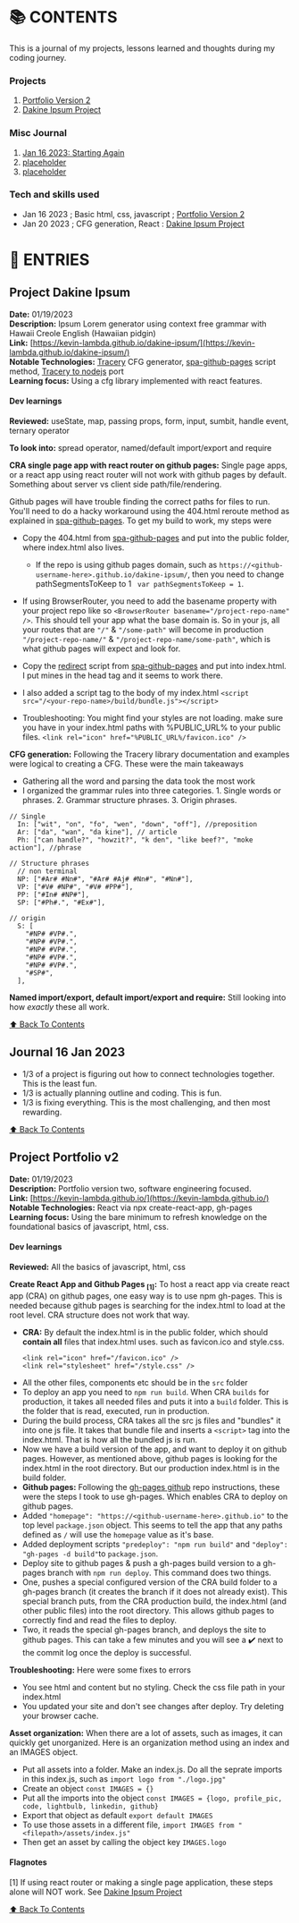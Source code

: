 <!--- 
## Project
**Date:** 0  
**Description:** P  
**Link:** []()  
**Notable Technologies:** R  
**Learning focus:** U

#### Dev learnings
- **subject 1<sub>[1]</sub>:** T 
    - **CRA:** B
    - A
    - **Troubleshooting:** H
    - Y
    
- **Sunject 2:** W
    - P

#### Flagnotes
[1] I

[⬆️ Back To Contents](#-contents)
======================================================================
## Journal 1/16/2023 
- a
--->

# 📚 CONTENTS
This is a journal of my projects, lessons learned and thoughts during my coding journey.

### Projects
1. [Portfolio Version 2](#project-portfolio-v2)  
1. [Dakine Ipsum Project](#project-dakine-ipsum)  

### Misc Journal
1. [Jan 16 2023: Starting Again](#journal-16-jan-2023)
1. [placeholder](#journal-16jan2023)
1. [placeholder](#journal-16jan2023)

### Tech and skills used
- Jan 16 2023 ; Basic html, css, javascript ; [Portfolio Version 2](#project-portfolio-v2)
- Jan 20 2023 ; CFG generation, React : [Dakine Ipsum Project](#project-dakine-ipsum)  


# 📖 ENTRIES

## Project Dakine Ipsum

**Date:** 01/19/2023  
**Description:** Ipsum Lorem generator using context free grammar with Hawaii Creole English (Hawaiian pidgin)  
**Link:** [https://kevin-lambda.github.io/dakine-ipsum/](https://kevin-lambda.github.io/dakine-ipsum/)  
**Notable Technologies:** [Tracery](https://github.com/galaxykate/tracery) CFG generator, [spa-github-pages](https://github.com/rafgraph/spa-github-pages) script method, [Tracery to nodejs](https://github.com/v21/tracery) port  
**Learning focus:** Using a cfg library implemented with react features.

#### Dev learnings
**Reviewed:** useState, map, passing props, form, input, sumbit, handle event, ternary operator  

**To look into:** spread operator, named/default import/export and require

**CRA single page app with react router on github pages:** Single page apps, or a react app using react router will not work with github pages by default. Something about server vs client side path/file/rendering.

Github pages will have trouble finding the correct paths for files to run. You'll need to do a hacky workaround using the 404.html reroute method as explained in 
[spa-github-pages](https://github.com/rafgraph/spa-github-pages). To get my build to work, my steps were
 - Copy the 404.html from [spa-github-pages](https://github.com/rafgraph/spa-github-pages) and put into the public folder, where index.html also lives.
   - If the repo is using github pages domain, such as  `https://<github-username-here>.github.io/dakine-ipsum/`, then you need to change pathSegmentsToKeep to 1 ` var pathSegmentsToKeep = 1`.
 - If using BrowserRouter, you need to add the basename property with your project repo like so `<BrowserRouter basename="/project-repo-name" />`. This should tell your app what the base domain is. So in your js, all your routes that are `"/"` & `"/some-path"` will become in production `"/project-repo-name/"` & `"/project-repo-name/some-path"`, which is what github pages will expect and look for.
 - Copy the [redirect](https://github.com/rafgraph/spa-github-pages/blob/gh-pages/index.html#L21-L42) script from [spa-github-pages](https://github.com/rafgraph/spa-github-pages) and put into index.html. I put mines in the head tag and it seems to work there.
 - I also added a script tag to the body of my index.html `<script src="/<your-repo-name>/build/bundle.js"></script>`

- Troubleshooting: You might find your styles are not loading. make sure you have in your index.html paths with %PUBLIC_URL% to your public files. `<link rel="icon" href="%PUBLIC_URL%/favicon.ico" />`

**CFG generation:** Following the Tracery library documentation and examples were logical to creating a CFG. These were the main takeaways
- Gathering all the word and parsing the data took the most work
- I organized the grammar rules into three categories. 1. Single words or phrases. 2. Grammar structure phrases. 3. Origin phrases.

```
// Single
  In: ["wit", "on", "fo", "wen", "down", "off"], //preposition
  Ar: ["da", "wan", "da kine"], // article
  Ph: ["can handle?", "howzit?", "k den", "like beef?", "moke action"], //phrase
  
// Structure phrases
  // non terminal
  NP: ["#Ar# #Nn#", "#Ar# #Aj# #Nn#", "#Nn#"],
  VP: ["#V# #NP#", "#V# #PP#"],
  PP: ["#In# #NP#"],
  SP: ["#Ph#.", "#Ex#"],
  
// origin
  S: [
    "#NP# #VP#.",
    "#NP# #VP#.",
    "#NP# #VP#.",
    "#NP# #VP#.",
    "#NP# #VP#.",
    "#SP#",
  ],
```

**Named import/export, default import/export and require:** Still looking into how _exactly_ these all work.

[⬆️ Back To Contents](#-contents)

## Journal 16 Jan 2023
- 1/3 of a project is figuring out how to connect technologies together. This is the least fun.
- 1/3 is actually planning outline and coding. This is fun.
- 1/3 is fixing everything. This is the most challenging, and then most rewarding.

[⬆️ Back To Contents](#-contents)

## Project Portfolio v2
**Date:** 01/19/2023  
**Description:** Portfolio version two, software engineering focused.  
**Link:** [https://kevin-lambda.github.io/](https://kevin-lambda.github.io/)  
**Notable Technologies:** React via npx create-react-app, gh-pages  
**Learning focus:** Using the bare minimum to refresh knowledge on the foundational basics of javascript, html, css.


#### Dev learnings
**Reviewed:** All the basics of javascript, html, css  

**Create React App and Github Pages <sub>[1]</sub>:** To host a react app via create react app (CRA) on github pages, one easy way is to use npm gh-pages. This is needed because github pages is searching for the index.html to load at the root level. CRA structure does not work that way. 
- **CRA:** By default the index.html is in the public folder, which should **contain all** files that index.html uses. such as favicon.ico and style.css.
    ```
    <link rel="icon" href="/favicon.ico" />
    <link rel="stylesheet" href="/style.css" />
    ```
 - All the other files, components etc should be in the `src` folder
 - To deploy an app you need to `npm run build`. When CRA `builds` for production, it takes all needed files and puts it into a `build` folder. This is the folder that is read, executed, run in production.
 - During the build process, CRA takes all the src js files and "bundles" it into one js file. It takes that bundle file and inserts a `<script>` tag into the index.html. That is how all the bundled js is run.
 - Now we have a build version of the app, and want to deploy it on github pages. However, as mentioned above, github pages is looking for the index.html in the root directory.  But our production index.html is in the build folder.
- **Github pages:** Following the [gh-pages github](https://github.com/gitname/react-gh-pages) repo instructions, these were the steps I took to use gh-pages. Which enables CRA to deploy on github pages. 
 - Added `"homepage": "https://<github-username-here>.github.io"` to the top level `package.json` object. This seems to tell the app that any paths defined as `/` will use the `homepage` value as it's base.
 - Added deployment scripts  `"predeploy": "npm run build"` and `"deploy": "gh-pages -d build"`to `package.json`.
 - Deploy site to github pages & push a gh-pages build version to a gh-pages branch with `npm run deploy`. This command does two things. 
 - One, pushes a special configured version of the CRA build folder to a gh-pages branch (it creates the branch if it does not already exist). This special branch puts, from the CRA production build, the index.html (and other public files) into the root directory. This allows github pages to correctly find and read the files to deploy.
 - Two, it reads the special gh-pages branch, and deploys the site to github pages. This can take a few minutes and you will see a ✔️ next to the commit log once the deploy is successful.

**Troubleshooting:** Here were some fixes to errors
- You see html and content but no styling. Check the css file path in your index.html
- You updated your site and don't see changes after deploy. Try deleting your browser cache.
    
**Asset organization:** When there are a lot of assets, such as images, it can quickly get unorganized. Here is an organization method using an index and an IMAGES object.
- Put all assets into a folder. Make an index.js. Do all the seprate imports in this index.js, such as `import logo from "./logo.jpg"`
- Create an object `const IMAGES = {}`
- Put all the imports into the object `const IMAGES = {logo, profile_pic, code, lightbulb, linkedin, github}`
- Export that object as default `export default IMAGES`
- To use those assets in a different file, `import IMAGES from "<filepath>/assets/index.js"`
- Then get an asset by calling the object key `IMAGES.logo`


#### Flagnotes
[1] If using react router or making a single page application, these steps alone will NOT work. See [Dakine Ipsum Project](#project-dakine-ipsum)  

[⬆️ Back To Contents](#-contents)
